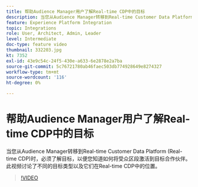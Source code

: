 ```yaml
---
title: 帮助Audience Manager用户了解Real-time CDP中的目标
description: 当您从Audience Manager转移到Real-time Customer Data Platform (Real-time CDP)时，必须了解目标，以便您知道如何将受众区段激活到目标合作伙伴。 此视频讨论了不同的目标类型以及它们在Real-time CDP中的位置。
feature: Experience Platform Integration
topic: Integrations
role: User, Architect, Admin, Leader
level: Intermediate
doc-type: feature video
thumbnail: 332203.jpg
kt: 7352
exl-id: 43e9c54c-24f5-430e-a633-6e2878e2a7ba
source-git-commit: 5c76721780ab46faec503db774928649e8274327
workflow-type: tm+mt
source-wordcount: '116'
ht-degree: 0%

---
```


# 帮助Audience Manager用户了解Real-time CDP中的目标

当您从Audience Manager转移到Real-time Customer Data Platform (Real-time CDP)时，必须了解目标，以便您知道如何将受众区段激活到目标合作伙伴。 此视频讨论了不同的目标类型以及它们在Real-time CDP中的位置。

>[!VIDEO](https://video.tv.adobe.com/v/3410882/?quality=12&learn=on&captions=chi_hans)
